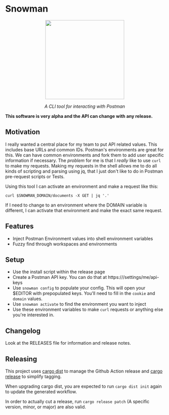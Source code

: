 # Snowman
<p align="center">
  <img src="https://github.com/PatOConnor43/snowman/assets/6657525/6afba551-934a-45fa-b348-e81e437a8a1d" width="250"/>
</p>
<p align="center">
<em> A CLI tool for interacting with Postman</em>
</p>

**This software is very alpha and the API can change with any release.**

## Motivation
I really wanted a central place for my team to put API related values. This includes base URLs and common IDs. Postman's environments are great for this. We can have common environments and fork them to add user specific information if necessary. The _problem_ for me is that I _really_ like to use `curl` to make my requests. Making my requests in the shell allows me to do all kinds of scripting and parsing using jq, that I just don't like to do in Postman pre-request scripts or Tests. 

Using this tool I can activate an environment and make a request like this:
```
curl $SNOWMAN_DOMAIN/documents -X GET | jq '.'
```
If I need to change to an environment where the DOMAIN variable is different, I can activate that environment and make the exact same request.

## Features
- Inject Postman Environment values into shell environment variables
- Fuzzy find through workspaces and environments

## Setup
- Use the install script within the release page
- Create a Postman API key. You can do that at https://<your domain>/settings/me/api-keys
- Use `snowman config` to populate your config. This will open your $EDITOR with prepopulated keys. You'll need to fill in the `cookie` and `domain` values.
- Use `snowman activate` to find the environment you want to inject
- Use these environment variables to make `curl` requests or anything else you're interested in.

## Changelog
Look at the RELEASES file for information and release notes.

## Releasing
This project uses [cargo dist](https://github.com/axodotdev/cargo-dist) to manage the Github Action release and [cargo release](https://github.com/crate-ci/cargo-release) to simplify tagging.

When upgrading cargo dist, you are expected to run `cargo dist init` again to update the generated workflow.

In order to actually cut a release, run `cargo release patch` (A specific version, minor, or major) are also valid.
